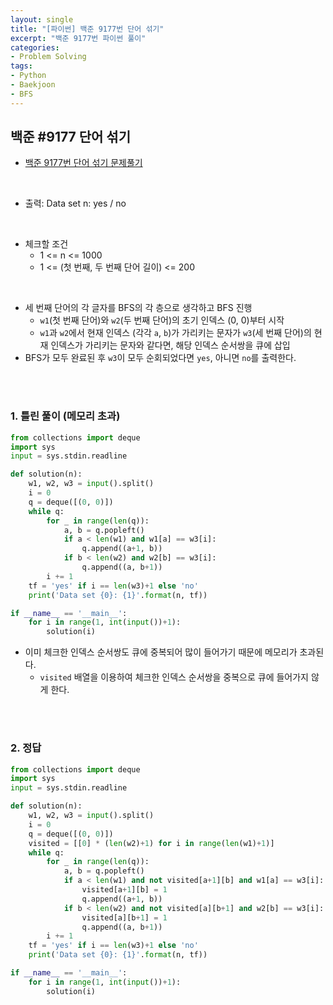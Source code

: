 ```yaml
---
layout: single
title: "[파이썬] 백준 9177번 단어 섞기"
excerpt: "백준 9177번 파이썬 풀이"
categories: 
- Problem Solving
tags:
- Python
- Baekjoon
- BFS
---
```

## 백준 #9177 단어 섞기

- [백준 9177번 단어 섞기 문제풀기](https://www.acmicpc.net/problem/9177)

<br>

- 출력: Data set n: yes / no

<br>

- 체크할 조건
  - 1 <= n <= 1000
  - 1 <= (첫 번째, 두 번째 단어 길이) <= 200

<br>

- 세 번째 단어의 각 글자를 BFS의 각 층으로 생각하고 BFS 진행
  - `w1`(첫 번째 단어)와 `w2`(두 번째 단어)의 초기 인덱스 (0, 0)부터 시작
  - `w1`과 `w2`에서 현재 인덱스 (각각 `a`, `b`)가 가리키는 문자가 `w3`(세 번째 단어)의 현재 인덱스가 가리키는 문자와 같다면, 해당 인덱스 순서쌍을 큐에 삽입
- BFS가 모두 완료된 후 `w3`이 모두 순회되었다면 `yes`, 아니면 `no`를 출력한다.

<br>

<br>

### 1. 틀린 풀이 (메모리 초과)

```python
from collections import deque
import sys
input = sys.stdin.readline

def solution(n):
    w1, w2, w3 = input().split()
    i = 0
    q = deque([(0, 0)])
    while q:
        for _ in range(len(q)):
            a, b = q.popleft()
            if a < len(w1) and w1[a] == w3[i]:
                q.append((a+1, b))
            if b < len(w2) and w2[b] == w3[i]:
                q.append((a, b+1))
        i += 1
    tf = 'yes' if i == len(w3)+1 else 'no'
    print('Data set {0}: {1}'.format(n, tf))

if __name__ == '__main__':
    for i in range(1, int(input())+1):
        solution(i)
```

- 이미 체크한 인덱스 순서쌍도 큐에 중복되어 많이 들어가기 때문에 메모리가 초과된다.
  - `visited` 배열을 이용하여 체크한 인덱스 순서쌍을 중복으로 큐에 들어가지 않게 한다.

<br>

<br>

### 2. 정답

```python
from collections import deque
import sys
input = sys.stdin.readline

def solution(n):
    w1, w2, w3 = input().split()
    i = 0
    q = deque([(0, 0)])
    visited = [[0] * (len(w2)+1) for i in range(len(w1)+1)]
    while q:
        for _ in range(len(q)):
            a, b = q.popleft()
            if a < len(w1) and not visited[a+1][b] and w1[a] == w3[i]:
                visited[a+1][b] = 1
                q.append((a+1, b))
            if b < len(w2) and not visited[a][b+1] and w2[b] == w3[i]:
                visited[a][b+1] = 1
                q.append((a, b+1))
        i += 1
    tf = 'yes' if i == len(w3)+1 else 'no'
    print('Data set {0}: {1}'.format(n, tf))

if __name__ == '__main__':
    for i in range(1, int(input())+1):
        solution(i)
```

